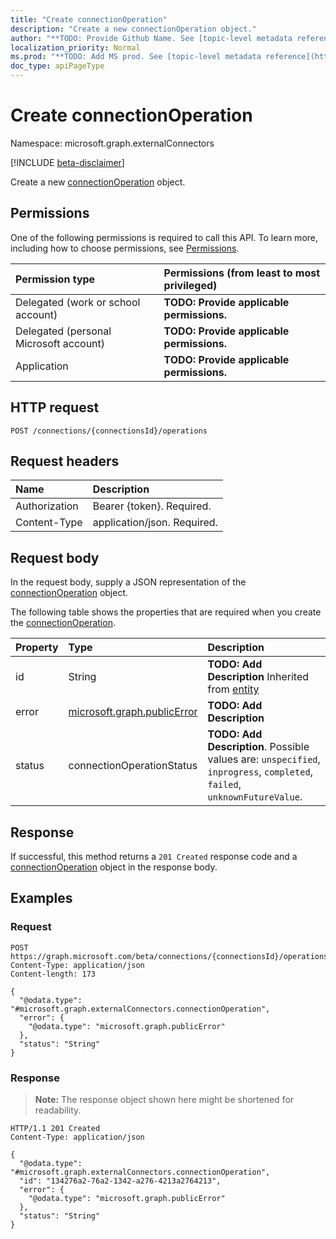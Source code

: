 ```yaml
---
title: "Create connectionOperation"
description: "Create a new connectionOperation object."
author: "**TODO: Provide Github Name. See [topic-level metadata reference](https://msgo.azurewebsites.net/add/document/guidelines/metadata.html#topic-level-metadata)**"
localization_priority: Normal
ms.prod: "**TODO: Add MS prod. See [topic-level metadata reference](https://msgo.azurewebsites.net/add/document/guidelines/metadata.html#topic-level-metadata)**"
doc_type: apiPageType
---
```


# Create connectionOperation
Namespace: microsoft.graph.externalConnectors

[!INCLUDE [beta-disclaimer](../../includes/beta-disclaimer.md)]

Create a new [connectionOperation](../resources/externalconnectors-connectionoperation.md) object.

## Permissions
One of the following permissions is required to call this API. To learn more, including how to choose permissions, see [Permissions](/graph/permissions-reference).

|Permission type|Permissions (from least to most privileged)|
|:---|:---|
|Delegated (work or school account)|**TODO: Provide applicable permissions.**|
|Delegated (personal Microsoft account)|**TODO: Provide applicable permissions.**|
|Application|**TODO: Provide applicable permissions.**|

## HTTP request

<!-- {
  "blockType": "ignored"
}
-->
``` http
POST /connections/{connectionsId}/operations
```

## Request headers
|Name|Description|
|:---|:---|
|Authorization|Bearer {token}. Required.|
|Content-Type|application/json. Required.|

## Request body
In the request body, supply a JSON representation of the [connectionOperation](../resources/externalconnectors-connectionoperation.md) object.

The following table shows the properties that are required when you create the [connectionOperation](../resources/externalconnectors-connectionoperation.md).

|Property|Type|Description|
|:---|:---|:---|
|id|String|**TODO: Add Description** Inherited from [entity](../resources/externalconnectors-entity.md)|
|error|[microsoft.graph.publicError](../resources/externalconnectors-publicerror.md)|**TODO: Add Description**|
|status|connectionOperationStatus|**TODO: Add Description**. Possible values are: `unspecified`, `inprogress`, `completed`, `failed`, `unknownFutureValue`.|



## Response

If successful, this method returns a `201 Created` response code and a [connectionOperation](../resources/externalconnectors-connectionoperation.md) object in the response body.

## Examples

### Request
<!-- {
  "blockType": "request",
  "name": "create_connectionoperation_from_"
}
-->
``` http
POST https://graph.microsoft.com/beta/connections/{connectionsId}/operations
Content-Type: application/json
Content-length: 173

{
  "@odata.type": "#microsoft.graph.externalConnectors.connectionOperation",
  "error": {
    "@odata.type": "microsoft.graph.publicError"
  },
  "status": "String"
}
```


### Response
>**Note:** The response object shown here might be shortened for readability.
<!-- {
  "blockType": "response",
  "truncated": true,
  "@odata.type": "microsoft.graph.externalConnectors.connectionOperation"
}
-->
``` http
HTTP/1.1 201 Created
Content-Type: application/json

{
  "@odata.type": "#microsoft.graph.externalConnectors.connectionOperation",
  "id": "134276a2-76a2-1342-a276-4213a2764213",
  "error": {
    "@odata.type": "microsoft.graph.publicError"
  },
  "status": "String"
}
```

